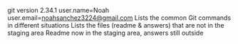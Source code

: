 git version 2.34.1
user.name=Noah user.email=noahsanchez3224@gmail.com
Lists the common Git commands in different situations
Lists the files (readme & answers) that are not in the staging area
Readme now in the staging area, answers still outside